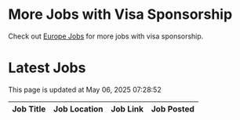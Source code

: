 # More Jobs with Visa Sponsorship

Check out [Europe Jobs](https://github.com/sureshparimi/europejobs#latest-jobs) for more jobs with visa sponsorship.

# Latest Jobs

This page is updated at May 06, 2025 07:28:52

| Job Title | Job Location | Job Link | Job Posted |
| --- | --- | --- | --- |
